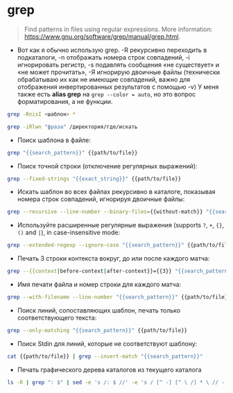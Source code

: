 # grep

> Find patterns in files using regular expressions.
> More information: <https://www.gnu.org/software/grep/manual/grep.html>.

- Вот как я обычно использую grep. -R рекурсивно переходить в подкаталоги, -n отображать номера строк совпадений, -i игнорировать регистр, -s подавлять сообщения «не существует» и «не может прочитать», -Я игнорирую двоичные файлы (технически обрабатываю их как не имеющие совпадений, важно для отображения инвертированных результатов с помощью -v) У меня также есть **alias grep** на `grep --color = auto`, но это вопрос форматирования, а не функции.
  
```bash
grep -RnisI <шаблон> *
```

```bash
grep -iRlwn "фраза" /директория/где/искать
```

- Поиск шаблона в файле:
  
```bash
grep "{{search_pattern}}" {{path/to/file}}
```

- Поиск точной строки (отключение регулярных выражений):

```bash
grep --fixed-strings "{{exact_string}}" {{path/to/file}}
```

- Искать шаблон во всех файлах рекурсивно в каталоге, показывая номера строк совпадений, игнорируя двоичные файлы:

```bash
grep --recursive --line-number --binary-files={{without-match}} "{{search_pattern}}" {{path/to/directory}}
```

- Используйте расширенные регулярные выражения (supports `?`, `+`, `{}`, `()` and `|`), in case-insensitive mode:

```bash
grep --extended-regexp --ignore-case "{{search_pattern}}" {{path/to/file
```

- Печать 3 строки контекста вокруг, до или после каждого матча:

```sh
grep --{{context|before-context|after-context}}={{3}} "{{search_pattern}}" {{path/to/file}}
```

- Имя печати файла и номер строки для каждого матча:

```sh
grep --with-filename --line-number "{{search_pattern}}" {{path/to/file}}
```

- Поиск линий, сопоставляющих шаблон, печать только соответствующего текста:

```sh
grep --only-matching "{{search_pattern}}" {{path/to/file}}
```

- Поиск Stdin для линий, которые не соответствуют шаблону:

```sh
cat {{path/to/file}} | grep --invert-match "{{search_pattern}}"
```

- Печать графического дерева каталогов из текущего каталога

```sh
ls -R | grep ": $" | sed -e 's /: $ //' -e 's / [^ -] [^ \ /] * \ // - / g' -e 's / ^ / /' -e 's / - / | / '
```
